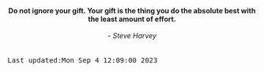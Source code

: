 
<div align="center"><b><span>Do not ignore your gift. Your gift is the thing you do the absolute best with the least amount of effort.</span></b><br><br><i> - Steve Harvey</i></div>
<br><br><kbd>Last updated:Mon Sep  4 12:09:00 2023</kbd>